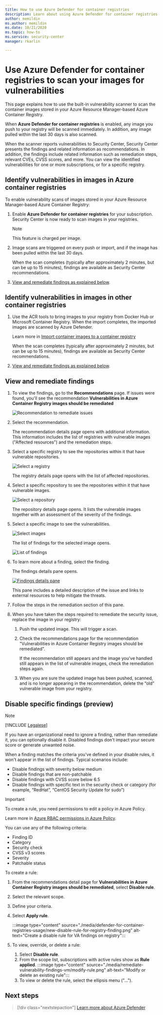 ```yaml
---
title: How to use Azure Defender for container registries
description: Learn about using Azure Defender for container registries to scan Linux images in your Linux-hosted registries
author: memildin
ms.author: memildin
ms.date: 10/21/2020
ms.topic: how-to
ms.service: security-center
manager: rkarlin

---
```


# Use Azure Defender for container registries to scan your images for vulnerabilities

This page explains how to use the built-in vulnerability scanner to scan the container images stored in your Azure Resource Manager-based Azure Container Registry.

When **Azure Defender for container registries** is enabled, any image you push to your registry will be scanned immediately. In addition, any image pulled within the last 30 days is also scanned. 

When the scanner reports vulnerabilities to Security Center, Security Center presents the findings and related information as recommendations. In addition, the findings include related information such as remediation steps, relevant CVEs, CVSS scores, and more. You can view the identified vulnerabilities for one or more subscriptions, or for a specific registry.


## Identify vulnerabilities in images in Azure container registries 

To enable vulnerability scans of images stored in your Azure Resource Manager-based Azure Container Registry:

1. Enable **Azure Defender for container registries** for your subscription. Security Center is now ready to scan images in your registries.

    >[!NOTE]
    > This feature is charged per image.

1. Image scans are triggered on every push or import, and if the image has been pulled within the last 30 days. 

    When the scan completes (typically after approximately 2 minutes, but can be up to 15 minutes), findings are available as Security Center recommendations.

1. [View and remediate findings as explained below](#view-and-remediate-findings).

## Identify vulnerabilities in images in other container registries 

1. Use the ACR tools to bring images to your registry from Docker Hub or Microsoft Container Registry.	When the import completes, the imported images are scanned by Azure Defender. 

    Learn more in [Import container images to a container registry](../container-registry/container-registry-import-images.md)

    When the scan completes (typically after approximately 2 minutes, but can be up to 15 minutes), findings are available as Security Center recommendations.

1. [View and remediate findings as explained below](#view-and-remediate-findings).


## View and remediate findings

1. To view the findings, go to the **Recommendations** page. If issues were found, you'll see the recommendation **Vulnerabilities in Azure Container Registry images should be remediated**

    ![Recommendation to remediate issues ](media/monitor-container-security/acr-finding.png)

1. Select the recommendation. 

    The recommendation details page opens with additional information. This information includes the list of registries with vulnerable images ("Affected resources") and the remediation steps. 

1. Select a specific registry to see the repositories within it that have vulnerable repositories.

    ![Select a registry](media/monitor-container-security/acr-finding-select-registry.png)

    The registry details page opens with the list of affected repositories.

1. Select a specific repository to see the repositories within it that have vulnerable images.

    ![Select a repository](media/monitor-container-security/acr-finding-select-repository.png)

    The repository details page opens. It lists the vulnerable images together with an assessment of the severity of the findings.

1. Select a specific image to see the vulnerabilities.

    ![Select images](media/monitor-container-security/acr-finding-select-image.png)

    The list of findings for the selected image opens.

    ![List of findings](media/monitor-container-security/acr-findings.png)

1. To learn more about a finding, select the finding. 

    The findings details pane opens.

    [![Findings details pane](media/monitor-container-security/acr-finding-details-pane.png)](media/monitor-container-security/acr-finding-details-pane.png#lightbox)

    This pane includes a detailed description of the issue and links to external resources to help mitigate the threats.

1. Follow the steps in the remediation section of this pane.

1. When you have taken the steps required to remediate the security issue, replace the image in your registry:

    1. Push the updated image. This will trigger a scan. 
    
    1. Check the recommendations page for the recommendation "Vulnerabilities in Azure Container Registry images should be remediated". 
    
        If the recommendation still appears and the image you've handled still appears in the list of vulnerable images, check the remediation steps again.

    1. When you are sure the updated image has been pushed, scanned, and is no longer appearing in the recommendation, delete the “old” vulnerable image from your registry.


## Disable specific findings (preview)

> [!NOTE]
> [!INCLUDE [Legalese](../../includes/security-center-preview-legal-text.md)]

If you have an organizational need to ignore a finding, rather than remediate it, you can optionally disable it. Disabled findings don't impact your secure score or generate unwanted noise.

When a finding matches the criteria you've defined in your disable rules, it won't appear in the list of findings. Typical scenarios include:

- Disable findings with severity below medium
- Disable findings that are non-patchable
- Disable findings with CVSS score below 6.5
- Disable findings with specific text in the security check or category (for example, “RedHat”, “CentOS Security Update for sudo”)

> [!IMPORTANT]
> To create a rule, you need permissions to edit a policy in Azure Policy.
>
> Learn more in [Azure RBAC permissions in Azure Policy](../governance/policy/overview.md#azure-rbac-permissions-in-azure-policy).

You can use any of the following criteria: 

- Finding ID 
- Category
- Security check 
- CVSS v3 scores
- Severity 
- Patchable status 

To create a rule:

1. From the recommendations detail page for **Vulnerabilities in Azure Container Registry images should be remediated**, select **Disable rule**.
1. Select the relevant scope.
1. Define your criteria.
1. Select **Apply rule**.

    :::image type="content" source="./media/defender-for-container-registries-usage/new-disable-rule-for-registry-finding.png" alt-text="Create a disable rule for VA findings on registry":::

1. To view, override, or delete a rule: 
    1. Select **Disable rule**.
    1. From the scope list, subscriptions with active rules show as **Rule applied**.
        :::image type="content" source="./media/remediate-vulnerability-findings-vm/modify-rule.png" alt-text="Modify or delete an existing rule":::
    1. To view or delete the rule, select the ellipsis menu ("...").


## Next steps

> [!div class="nextstepaction"]
> [Learn more about Azure Defender](azure-defender.md)